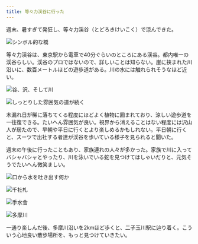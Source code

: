```yaml
---
title: 等々力渓谷に行った
---
```

週末、暑すぎて発狂し、等々力渓谷（とどろきけいこく）で涼んできた。

![](https://lh5.googleusercontent.com/r0I2D8fvENLGlb0xxnkHMdYiE8dkaNoKWps5O5IIg995Q-pwzbzdP4OycdeFVNFcVJlSEeW5KuIGGDaYFgYB6ZrrapyGcGIgltlAL5kl4FsH9E1Z64l0gd_T6JSsA-GzN10ufDw3vOUU6Z_BuHL56g35nnkoe6PTf3Cv9DWrGqPlqYuKV07F7lZcHA "シンボル的な橋")

等々力渓谷は、東京駅から電車で40分ぐらいのところにある渓谷。都内唯一の渓谷らしい。渓谷のプロではないので、詳しいことは知らない。崖に挟まれた川沿いに、数百メートルほどの遊歩道がある。川の水には触れられそうなほど近い。

![](https://lh6.googleusercontent.com/ZaWPF83EeEPCi023-ILTnpz4VTUQbvQFnpN43Xqy2P2RKDUf76MuUdTmRLSrCCsNwLpQfUyP2Mem2is-ea8QA9hIkjh5GcXCQX8DL4gQF95Zq8blhVg39VASiqhG2t-UsV1ezl5FQywxhIgk3xAhGXHAlk0VgC_ElXEH8ALFnw0dRPT9poAKuueilQ "谷、沢、そして川")

![](https://lh5.googleusercontent.com/qi1_8i3Cz6U8SK1JRP_nNknckCp_iYGLUBxmbMUvXcNs_zYHnGmYfe58DQc9ip8ypRv0B2KrvlSyqXJkUPFZrU7GPDpeGMRKow1hEzgk63CDn5aYhniZNJRVICJkpFSF9eSPXRAI9ZiHUI5HvdkArvT1pdq4YEors40i2SKSFTNjVV08iIJw520Anw "しっとりした雰囲気の道が続く")

木漏れ日が稀に落ちてくる程度にほどよく植物に囲まれており、涼しい遊歩道を一往復できる。たいへん雰囲気が良い。視界から消えることはない程度には沢山人が居たので、早朝や平日に行くとより楽しめるかもしれない。平日朝に行くと、スーツで出社する者達が渓谷を歩いている様子を見られると聞いた。

週末の午後に行ったこともあり、家族連れの人々が多かった。家族で川に入ってバシャバシャとやったり、川を泳いでいる蛇を見つけてはしゃいだりと、元気そうでたいへん微笑ましい。

![](https://lh6.googleusercontent.com/YWj-xGti9RYqFK6G6kgTb9d_32I-gUluAhSGi9D_cC-DiRpOe5qJk_cOTBvf8Qxy0KpXERUWuTGqVxdO_UwW58ERf4ElEi-D5rAiJYI9L8VHvh_16WWyGphaDuqqw_mkAVEjJseILXiOL1GJuonaaCOge52musibnbbo6Vp_PpbB9rks10PmY80hGQ "口から水を吐き出す何か")

![](https://lh4.googleusercontent.com/UlqZWnjeRLhTbQUaxZ83_HahKjqjFcRuooDinx3f8KGsIoyTePOin4F52ptgpkm5ByLcZyoOiyMI_BQEvAcuZtGCWUfDQoNZ7Ti5w-rQHvkSLY8Zlwi7YtNQj3cFRe6CCLiJj1Zz7sfV5I1AwmxmSb1D9lK_QXfh3EWJl8vjopUqUcYJgiQCnyPuDQ "千社札")

![](https://lh6.googleusercontent.com/-bcCOx7i1ZQ_UVHhgzbNmtE7M-UOXwijnr8epqMaqVQ3ZH_ZVkbAwG7sfEI3AvXlVgU5lnRQd_sxrJupOGpFh8cV4ULBoqZ0kMC9rj1bCbtDbvYFr79AQuq73SVWXmumMMS7iBzOKqcTq2Kbw6yzxDd2QjOJpeJX9iS-usK_OghBObl60SNQ8wRX6A "手水舎")

![](https://lh6.googleusercontent.com/O4sdyy2mbd-80GUuJFC8RR8_XfaSsvK1lIbpEHW3DeKTYRV2goPC3rOJ8EmxWGJcP6YdwMsrykJnnxqgep9icrQ1slX6PW5SLMU9stis7D3USw4rMQRByAcf7XAOJm-VhB1-Z109ITJFjVhfby2QYblC6OlUDlk8l6gWsVCJg8ltLT2rhsmCXuXEYw "多摩川")

一通り楽しんだ後、多摩川沿いを2kmほど歩くと、二子玉川駅に辿り着く。こういう心地良い散歩場所を、もっと見つけていきたい。
